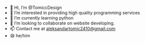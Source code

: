 - 👋 Hi, I’m @TomiccDesign
- 👀 I’m interested in providing high quality programming services
- 🌱 I’m currently learning python
- 💞️ I’m looking to collaborate on website developing.
- 📫 Contact me at aleksandartomic2410@gmail.com
- 😄 he/him
 

<!---
TomiccDesign/TomiccDesign is a ✨ special ✨ repository because its `README.md` (this file) appears on your GitHub profile.
You can click the Preview link to take a look at your changes.
--->
